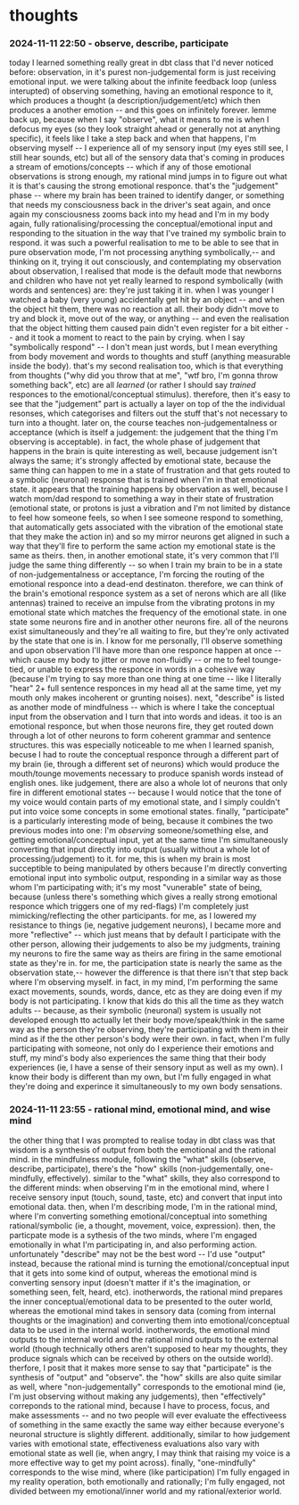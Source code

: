 # thoughts

### 2024-11-11 22:50 - observe, describe, participate

today I learned something really great in dbt class that I'd never noticed before: observation, in it's purest non-judgemental form is just receiving emotional input. we were talking about the infinite feedback loop (unless interupted) of observing something, having an emotional responce to it, which produces a thought (a description/judgement/etc) which then produces a another emotion -- and this goes on infinitely forever. lemme back up, because when I say "observe", what it means to me is when I defocus my eyes (so they look straight ahead or generally not at anything specific), it feels like I take a step back and when that happens, I'm observing myself -- I experience all of my sensory input (my eyes still see, I still hear sounds, etc) but all of the sensory data that's coming in produces a stream of emotions/concepts -- which if any of those emotional observations is strong enough, my rational mind jumps in to figure out what it is that's causing the strong emotional responce. that's the "judgement" phase -- where my brain has been trained to identify danger, or something that needs my consciousness back in the driver's seat again, and once again my consciousness zooms back into my head and I'm in my body again, fully rationalising/processing the conceptual/emotional input and responding to the situation in the way that I've trained my symbolic brain to respond.
it was such a powerful realisation to me to be able to see that in pure observation mode, I'm not processing anything symbolically,-- and thinking on it, trying it out consciously, and contemplating my observation about observation, I realised that mode is the default mode that newborns and children who have not yet really learned to respond symbolically (with words and sentences) are: they're just taking it in. when I was younger I watched a baby (very young) accidentally get hit by an object -- and when the object hit them, there was no reaction at all. their body didn't move to try and block it, move out of the way, or anything -- and even the realisation that the object hitting them caused pain didn't even register for a bit either -- and it took a moment to react to the pain by crying. when I say "symbolically respond" -- I don't mean just words, but I mean everything from body movement and words to thoughts and stuff (anything measurable inside the body). that's my second realisation too, which is that everything from thoughts ("why did you throw that at me", "wtf bro, I'm gonna throw something back", etc) are all *learned* (or rather I should say *trained* responces to the emotional/conceptual stimulus). therefore, then it's easy to see that the "judgement" part is actually a layer on top of the the individual resonses, which categorises and filters out the stuff that's not necessary to turn into a thought.
later on, the course teaches non-judgementalness or acceptance (which is itself a judgement: the judgement that the thing I'm observing is acceptable). in fact, the whole phase of judgement that happens in the brain is quite interesting as well, because judgement isn't always the same; it's strongly affected by emotional state, because the same thing can happen to me in a state of frustration and that gets routed to a symbolic (neuronal) response that is trained when I'm in that emotional state.
	it appears that the training happens by observation as well, because I watch mom/dad respond to something a way in their state of frustration (emotional state, or protons is just a vibration and I'm not limited by distance to feel how someone feels, so when I see someone respond to something, that automatically gets associated with the vibration of the emotional state that they make the action in) and so my mirror neurons get aligned in such a way that they'll fire to perform the same action my emotional state is the same as theirs.
then, in another emotional state, it's very common that I'll judge the same thing differently -- so when I train my brain to be in a state of non-judgementalness or acceptance, I'm forcing the routing of the emotional responce into a dead-end destinaton. therefore, we can think of the brain's emotional responce system as a set of nerons which are all (like antennas) trained to receive an impulse from the vibrating protons in my emotional state which matches the frequency of the emotional state. in one state some neurons fire and in another other neurons fire. all of the neurons exist simultaneously and they're all waiting to fire, but they're only activated by the state that one is in. I know for me personally, I'll observe something and upon observation I'll have more than one responce happen at once -- which cause my body to jitter or move non-fluidly -- or me to feel tounge-tied, or unable to express the responce in words in a cohesive way (because I'm trying to say more than one thing at one time -- like I literally "hear" 2+ full sentence responces in my head all at the same time, yet my mouth only makes incoherent or grunting noises).
next, "describe" is listed as another mode of mindfulness -- which is where I take the conceptual input from the observation and I turn that into words and ideas. it too is an emotional responce, but when those neurons fire, they get routed down through a lot of other neurons to form coherent grammar and sentence structures. this was especially noticeable to me when I learned spanish, becuse I had to route the conceptual responce through a different part of my brain (ie, through a different set of neurons) which would produce the mouth/tounge movements necessary to produce spanish words instead of english ones. like judgement, there are also a whole lot of neurons that only fire in different emotional states -- because I would notice that the tone of my voice would contain parts of my emotional state, and I simply couldn't put into voice some concepts in some emotional states.
finally, "participate" is a particularly interesting mode of being, because it combines the two previous modes into one: I'm *observing* someone/something else, and getting emotional/conceptual input, yet at the same time I'm simultaneously converting that input directly into output (usually without a whole lot of processing/judgement) to it. for me, this is when my brain is most succeptible to being manipulated by others because I'm directly converting emotional input into symbolic output, responding in a similar way as those whom I'm participating with; it's my most "vunerable" state of being, because (unless there's something which gives a really strong emotional responce which triggers one of my red-flags) I'm completely just mimicking/reflecting the other participants.
	for me, as I lowered my resistance to things (ie, negative judgement neurons), I became more and more "reflective" -- which just means that by default I participate with the other person, allowing their judgements to also be my judgments, training my neurons to fire the same way as theirs are firing in the same emotional state as they're in.
for me, the participation state is nearly the same as the observation state,-- however the difference is that there isn't that step back where I'm observing myself. in fact, in my mind, I'm performing the same exact movements, sounds, words, dance, etc as they are doing even if my body is not participating. I know that kids do this all the time as they watch adults -- because, as their symbolic (neuronal) system is usually not developed enough tto actually let their body move/speak/think in the same way as the person they're observing, they're participating with them in their mind as if the the other person's body were their own. in fact, when I'm fully participating with someone, not only do I experience their emotions and stuff, my mind's body also experiences the same thing that their body experiences (ie, I have a sense of their sensory input as well as my own). I know their body is different than my own, but I'm fully engaged in what they're doing and experince it simultaneously to my own body sensations.

### 2024-11-11 23:55 - rational mind, emotional mind, and wise mind

the other thing that I was prompted to realise today in dbt class was that wisdom is a synthesis of output from both the emotional and the rational mind.
in the mindfulness module, following the "what" skills (observe, describe, participate), there's the "how" skills (non-judgementally, one-mindfully, effectively). similar to the "what" skills, they also correspond to the different minds: when observing I'm in the emotional mind, where I receive sensory input (touch, sound, taste, etc) and convert that input into emotional data. then, when I'm describing mode, I'm in the rational mind, where I'm converting something emotional/conceptual into something rational/symbolic (ie, a thought, movement, voice, expression). then, the particpate mode is a sythesis of the two minds, where I'm engaged emotionally in what I'm participating in, and also performing action.
	unfortunately "describe" may not be the best word -- I'd use "output" instead, because the rational mind is turning the emotional/conceptual input that it gets into some kind of output, whereas the emotional mind is converting sensory input (doesn't matter if it's the imagination, or something seen, felt, heard, etc). inotherwords, the rational mind prepares the inner conceptual/emotional data to be presented to the outer world, whereas the emotional mind takes in sensory data (coming from internal thoughts or the imagination) and converting them into emotional/conceptual data to be used in the internal world. inotherwords, the emotional mind outputs to the internal world and the rational mind outputs to the external world (though technically others aren't supposed to hear my thoughts, they produce signals which can be received by others on the outside world). therfore, I posit that it makes more sense to say that "participate" is the synthesis of "output" and "observe".
the "how" skills are also quite similar as well, where "non-judgementally" corresponds to the emotional mind (ie, I'm just observing without making any judgements), then "effectively" correponds to the rational mind, because I have to process, focus, and make assessments -- and no two people will ever evaluate the effectiveess of something in the same exactly the same way either because everyone's neuronal structure is slightly different. additionally, similar to how judgement varies with emotional state, effectiveness evaluations also vary with emotional state as well (ie, when angry, I may think that raising my voice is a more effective way to get my point across). finally, "one-mindfully" corresponds to the wise mind, where (like participation) I'm fully engaged in my reality operation, both emotionally and rationally; I'm fully engaged, not divided between my emotional/inner world and my rational/exterior world.
